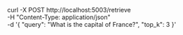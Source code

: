 curl -X POST http://localhost:5003/retrieve \
  -H "Content-Type: application/json" \
  -d '{
    "query": "What is the capital of France?",
    "top_k": 3
  }'
